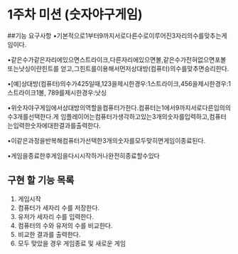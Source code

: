 # 1주차 미션 (숫자야구게임)

##기능 요구사항
•기본적으로1부터9까지서로다른수로이루어진3자리의수를맞추는게임이다.

•같은수가같은자리에있으면스트라이크,다른자리에있으면볼,같은수가전혀없으면포볼또는낫싱이란힌트를
얻고,그힌트를이용해서먼저상대방(컴퓨터)의수를맞추면승리한다.

•[예]상대방(컴퓨터)의수가425일때,123을제시한경우:1스트라이크,456을제시한경우:1스트라이크1볼,
789를제시한경우:낫싱

•위숫자야구게임에서상대방의역할을컴퓨터가한다.컴퓨터는1에서9까지서로다른임의의수3개를선택한다.게
임플레이어는컴퓨터가생각하고있는3개의숫자를입력하고,컴퓨터는입력한숫자에대한결과를출력한다.

•이같은과정을반복해컴퓨터가선택한3개의숫자를모두맞히면게임이종료된다.

•게임을종료한후게임을다시시작하거나완전히종료할수있다


## 구현 할 기능 목록
1. 게임시작
2. 컴퓨터가 세자리 수를 저장한다.
3. 유저가 세자리 수를 입력한다.
4. 컴퓨터의 수와 유저의 수를 비교한다.
5. 비교한 결과를 출력한다.
6. 모두 맞았을 경우 게임종료 및 새로운 게임
